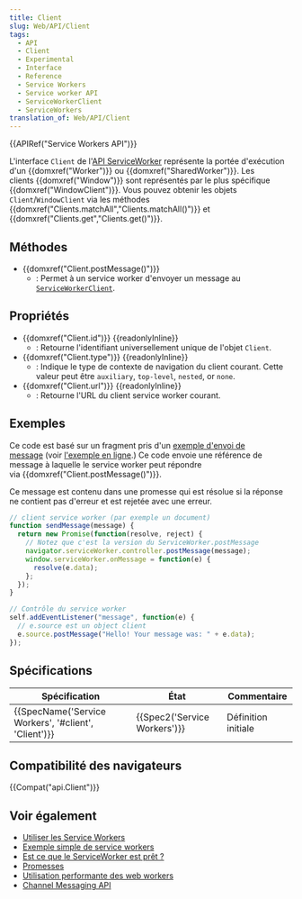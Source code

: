 ```yaml
---
title: Client
slug: Web/API/Client
tags:
  - API
  - Client
  - Experimental
  - Interface
  - Reference
  - Service Workers
  - Service worker API
  - ServiceWorkerClient
  - ServiceWorkers
translation_of: Web/API/Client
---
```

{{APIRef("Service Workers API")}}

L'interface `Client` de l'[API ServiceWorker](/en-US/docs/Web/API/ServiceWorker_API) représente la portée d'exécution d'un {{domxref("Worker")}} ou {{domxref("SharedWorker")}}. Les clients {{domxref("Window")}} sont représentés par le plus spécifique {{domxref("WindowClient")}}. Vous pouvez obtenir les objets `Client`/`WindowClient` via les méthodes {{domxref("Clients.matchAll","Clients.matchAll()")}} et {{domxref("Clients.get","Clients.get()")}}.

## Méthodes

- {{domxref("Client.postMessage()")}}
  - : Permet à un service worker d'envoyer un message au [`ServiceWorkerClient`](/en-US/docs/Web/API/ServiceWorkerClient).

## Propriétés

- {{domxref("Client.id")}} {{readonlyInline}}
  - : Retourne l'identifiant universellement unique de l'objet `Client`.
- {{domxref("Client.type")}} {{readonlyInline}}
  - : Indique le type de contexte de navigation du client courant. Cette valeur peut être `auxiliary`, `top-level`, `nested`, or `none`.
- {{domxref("Client.url")}} {{readonlyInline}}
  - : Retourne l'URL du client service worker courant.

## Exemples

Ce code est basé sur un fragment pris d'un [exemple d'envoi de message](https://github.com/GoogleChrome/samples/blob/gh-pages/service-worker/post-message/index.html) (voir [l'exemple en ligne](https://googlechrome.github.io/samples/service-worker/post-message/).) Ce code envoie une référence de message à laquelle le service worker peut répondre via {{domxref("Client.postMessage()")}}.

Ce message est contenu dans une promesse qui est résolue si la réponse ne contient pas d'erreur et est rejetée avec une erreur.

```js
// client service worker (par exemple un document)
function sendMessage(message) {
  return new Promise(function(resolve, reject) {
    // Notez que c'est la version du ServiceWorker.postMessage
    navigator.serviceWorker.controller.postMessage(message);
    window.serviceWorker.onMessage = function(e) {
      resolve(e.data);
    };
  });
}

// Contrôle du service worker
self.addEventListener("message", function(e) {
  // e.source est un object client
  e.source.postMessage("Hello! Your message was: " + e.data);
});
```

## Spécifications

| Spécification                                                        | État                                 | Commentaire         |
| -------------------------------------------------------------------- | ------------------------------------ | ------------------- |
| {{SpecName('Service Workers', '#client', 'Client')}} | {{Spec2('Service Workers')}} | Définition initiale |

## Compatibilité des navigateurs

{{Compat("api.Client")}}

## Voir également

- [Utiliser les Service Workers](/en-US/docs/Web/API/ServiceWorker_API/Using_Service_Workers)
- [Exemple simple de service workers](https://github.com/mdn/sw-test)
- [Est ce que le ServiceWorker est prêt&nbsp;?](https://jakearchibald.github.io/isserviceworkerready/)
- [Promesses](/en-US/docs/Web/JavaScript/Reference/Global_Objects/Promise)
- [Utilisation performante des web workers](/en-US/docs/Web/Guide/Performance/Using_web_workers)
- [Channel Messaging API](/en-US/docs/Web/API/Channel_Messaging_API)

